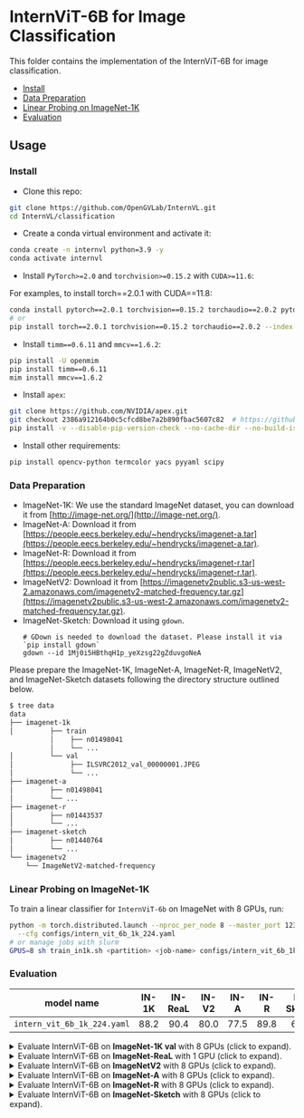 # InternViT-6B for Image Classification

This folder contains the implementation of the InternViT-6B for image classification.

<!-- TOC -->

- [Install](#install)
- [Data Preparation](#data-preparation)
- [Linear Probing on ImageNet-1K](#linear-probing-on-imagenet-1k)
- [Evaluation](#evaluation)

<!-- TOC -->

## Usage

### Install

- Clone this repo:

```bash
git clone https://github.com/OpenGVLab/InternVL.git
cd InternVL/classification
```

- Create a conda virtual environment and activate it:

```bash
conda create -n internvl python=3.9 -y
conda activate internvl
```

- Install `PyTorch>=2.0` and `torchvision>=0.15.2` with `CUDA>=11.6`:

For examples, to install torch==2.0.1 with CUDA==11.8:

```bash
conda install pytorch==2.0.1 torchvision==0.15.2 torchaudio==2.0.2 pytorch-cuda=11.8 -c pytorch -c nvidia
# or
pip install torch==2.0.1 torchvision==0.15.2 torchaudio==2.0.2 --index-url https://download.pytorch.org/whl/cu118
```

- Install `timm==0.6.11` and `mmcv==1.6.2`:

```bash
pip install -U openmim
pip install timm==0.6.11
mim install mmcv==1.6.2
```

- Install `apex`:

```bash
git clone https://github.com/NVIDIA/apex.git
git checkout 2386a912164b0c5cfcd8be7a2b890fbac5607c82  # https://github.com/NVIDIA/apex/issues/1735
pip install -v --disable-pip-version-check --no-cache-dir --no-build-isolation --config-settings "--build-option=--cpp_ext" --config-settings "--build-option=--cuda_ext" ./
```

- Install other requirements:

```bash
pip install opencv-python termcolor yacs pyyaml scipy
```

### Data Preparation

- ImageNet-1K: We use the standard ImageNet dataset, you can download it from [http://image-net.org/](http://image-net.org/).
- ImageNet-A: Download it from [https://people.eecs.berkeley.edu/~hendrycks/imagenet-a.tar](https://people.eecs.berkeley.edu/~hendrycks/imagenet-a.tar).
- ImageNet-R: Download it from [https://people.eecs.berkeley.edu/~hendrycks/imagenet-r.tar](https://people.eecs.berkeley.edu/~hendrycks/imagenet-r.tar).
- ImageNetV2: Download it from [https://imagenetv2public.s3-us-west-2.amazonaws.com/imagenetv2-matched-frequency.tar.gz](https://imagenetv2public.s3-us-west-2.amazonaws.com/imagenetv2-matched-frequency.tar.gz).
- ImageNet-Sketch: Download it using `gdown`.
  ```shell
  # GDown is needed to download the dataset. Please install it via `pip install gdown`
  gdown --id 1Mj0i5HBthqH1p_yeXzsg22gZduvgoNeA
  ```

Please prepare the ImageNet-1K, ImageNet-A, ImageNet-R, ImageNetV2, and ImageNet-Sketch datasets following the directory structure outlined below.

```bash
$ tree data
data
├── imagenet-1k
│         ├── train
          │    ├── n01498041
          │    └── ...
│         └── val
│              ├── ILSVRC2012_val_00000001.JPEG
│              └── ...
├── imagenet-a
│         ├── n01498041
│         └── ...
├── imagenet-r
│         ├── n01443537
│         └── ...
├── imagenet-sketch
│         ├── n01440764
│         └── ...
└── imagenetv2
    └── ImageNetV2-matched-frequency
```

### Linear Probing on ImageNet-1K

To train a linear classifier for `InternViT-6b` on ImageNet with 8 GPUs, run:

```bash
python -m torch.distributed.launch --nproc_per_node 8 --master_port 12345 main.py \
  --cfg configs/intern_vit_6b_1k_224.yaml
# or manage jobs with slurm
GPUS=8 sh train_in1k.sh <partition> <job-name> configs/intern_vit_6b_1k_224.yaml --launcher slurm
```

### Evaluation

| model name                  | IN-1K | IN-ReaL | IN-V2 | IN-A | IN-R | IN-Sketch |                              download                               |
| --------------------------- | :---: | :-----: | :---: | :--: | :--: | :-------: | :-----------------------------------------------------------------: |
| `intern_vit_6b_1k_224.yaml` | 88.2  |  90.4   | 80.0  | 77.5 | 89.8 |   69.1    | [ckpt](./) \| [log](./work_dirs/intern_vit_6b_1k_224/log_rank0.txt) |

<details>
  <summary>Evaluate InternViT-6B on <b>ImageNet-1K val</b> with 8 GPUs (click to expand).</summary>

```bash
python -m torch.distributed.launch --nproc_per_node 8 --master_port 12345 main.py --eval \
    --cfg configs/intern_vit_6b_1k_224.yaml --resume pretrained/intern_vit_6b_224px_head.pth
# or manage jobs with slurm
GPUS=8 sh train_in1k.sh <partition> <job-name> configs/intern_vit_6b_1k_224.yaml --eval \
    --resume pretrained/intern_vit_6b_224px_head.pth --launcher slurm
```

Expected results:

```
 * Acc@1 88.230 Acc@5 98.474
Accuracy of the network on the 50000 test images: 88.2%
```

</details>

<details>
  <summary>Evaluate InternViT-6B on <b>ImageNet-ReaL</b> with 1 GPU (click to expand).</summary>

```bash
python -m torch.distributed.launch --nproc_per_node 1 --master_port 12345 main.py --eval \
    --cfg configs/intern_vit_6b_1k_224_test_imagenet_real.yaml --resume pretrained/intern_vit_6b_224px_head.pth
# or manage jobs with slurm
GPUS=1 GPUS_PER_NODE=1 sh train_in1k.sh <partition> <job-name> configs/intern_vit_6b_1k_224_test_imagenet_real.yaml --eval \
    --resume pretrained/intern_vit_6b_224px_head.pth --launcher slurm
```

Expected results:

```
* ReaL Acc@1 90.439 Acc@5 98.572 loss 0.605
ReaL Accuracy of the network on the 50000 test images: 90.4%
```

</details>

<details>
  <summary>Evaluate InternViT-6B on <b>ImageNetV2</b> with 8 GPUs (click to expand).</summary>

```bash
python -m torch.distributed.launch --nproc_per_node 8 --master_port 12345 main.py --eval \
    --cfg configs/intern_vit_6b_1k_224_test_imagenetv2.yaml --resume pretrained/intern_vit_6b_224px_head.pth
# or manage jobs with slurm
GPUS=8 sh train_in1k.sh <partition> <job-name> configs/intern_vit_6b_1k_224_test_imagenetv2.yaml --eval \
    --resume pretrained/intern_vit_6b_224px_head.pth --launcher slurm
```

Expected results:

```
 * Acc@1 79.960 Acc@5 95.340
Accuracy of the network on the 10000 test images: 80.0%
```

</details>

<details>
  <summary>Evaluate InternViT-6B on <b>ImageNet-A</b> with 8 GPUs (click to expand).</summary>

```bash
python -m torch.distributed.launch --nproc_per_node 8 --master_port 12345 main.py --eval \
    --cfg configs/intern_vit_6b_1k_224_test_imagenet_a.yaml --resume pretrained/intern_vit_6b_224px_head.pth
# or manage jobs with slurm
GPUS=8 sh train_in1k.sh <partition> <job-name> configs/intern_vit_6b_1k_224_test_imagenet_a.yaml --eval \
    --resume pretrained/intern_vit_6b_224px_head.pth --launcher slurm
```

Expected results:

```
 * Acc@1 77.479 Acc@5 92.724
Accuracy of the network on the 7500 test images: 77.5%
```

</details>

<details>
  <summary>Evaluate InternViT-6B on <b>ImageNet-R</b> with 8 GPUs (click to expand).</summary>

```bash
python -m torch.distributed.launch --nproc_per_node 8 --master_port 12345 main.py --eval \
    --cfg configs/intern_vit_6b_1k_224_test_imagenet_r.yaml --resume pretrained/intern_vit_6b_224px_head.pth
# or manage jobs with slurm
GPUS=8 sh train_in1k.sh <partition> <job-name> configs/intern_vit_6b_1k_224_test_imagenet_r.yaml --eval \
    --resume pretrained/intern_vit_6b_224px_head.pth --launcher slurm
```

Expected results:

```
 * Acc@1 89.783 Acc@5 97.023
Accuracy of the network on the 30000 test images: 89.8%
```

</details>

<details>
  <summary>Evaluate InternViT-6B on <b>ImageNet-Sketch</b> with 8 GPUs (click to expand).</summary>

```bash
python -m torch.distributed.launch --nproc_per_node 8 --master_port 12345 main.py --eval \
    --cfg configs/intern_vit_6b_1k_224_test_imagenet_sketch.yaml --resume pretrained/intern_vit_6b_224px_head.pth
# or manage jobs with slurm
GPUS=8 sh train_in1k.sh <partition> <job-name> configs/intern_vit_6b_1k_224_test_imagenet_sketch.yaml --eval \
    --resume pretrained/intern_vit_6b_224px_head.pth --launcher slurm
```

Expected results:

```
 * Acc@1 69.102 Acc@5 88.333
Accuracy of the network on the 50889 test images: 69.1%
```

</details>
